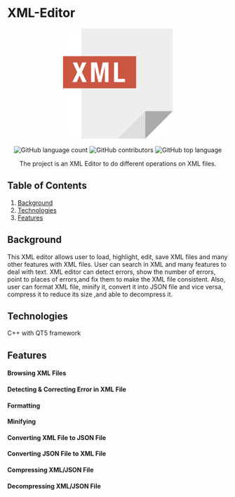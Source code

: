 # XML-Editor

<div align="center">
<img src="https://github.com/MohamedAhmed412000/XML-Editor/blob/XML-Editor/XML_Editor%20(Source%20Code)/Icons/xml%20Icon.png" width="250" height="250" >  

![GitHub language count](https://img.shields.io/github/languages/count/MohamedAhmed412000/XML-Editor?color=%2300&logo=GitHub)
![GitHub contributors](https://img.shields.io/github/contributors/MohamedAhmed412000/XML_Editor?color=%2300&logo=GitHub)
![GitHub top language](https://img.shields.io/badge/c%2B%2B-100.0%25-brightgreen)

The project is an XML Editor to do different operations on XML files.
</div> 

## Table of Contents
1. [Background](#Background)
2. [Technologies](#Technologies)
3. [Features](#Features)

## Background
This XML editor allows user to load, highlight, edit, save XML files and many other features with XML files.
User can search in XML and many features to deal with text.
XML editor can detect errors, show the number of errors, point to places of errors,and fix them to make the XML file consistent.
Also, user can format XML file, minify it, convert it into JSON file and vice versa, compress it to reduce its size
,and able to decompress it.

## Technologies
C++ with QT5 framework

## Features
#### Browsing XML Files
#### Detecting & Correcting Error in XML File
#### Formatting
#### Minifying
#### Converting XML File to JSON File
#### Converting JSON File to XML File
#### Compressing XML/JSON File
#### Decompressing XML/JSON File
